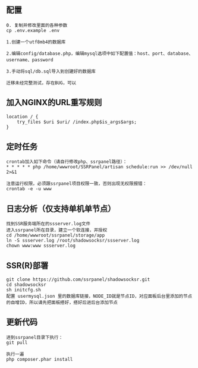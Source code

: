 
## 配置
````
0. 复制并修改里面的各种参数
cp .env.example .env

1.创建一个utf8mb4的数据库

2.编辑config/database.php，编辑mysql选项中如下配置值：host、port、database、username、password

3.手动将sql/db.sql导入到创建好的数据库

````

````
迁移未经完整测试，存在BUG，可以
````

## 加入NGINX的URL重写规则
````
location / {
    try_files $uri $uri/ /index.php$is_args$args;
}
````

## 定时任务
````
crontab加入如下命令（请自行修改php、ssrpanel路径）：
* * * * * php /home/wwwroot/SSRPanel/artisan schedule:run >> /dev/null 2>&1

注意运行权限，必须跟ssrpanel项目权限一致，否则出现无权限报错：
crontab -e -u www
````

## 日志分析（仅支持单机单节点）
````
找到SSR服务端所在的ssserver.log文件
进入ssrpanel所在目录，建立一个软连接，并授权
cd /home/wwwroot/ssrpanel/storage/app
ln -S ssserver.log /root/shadowsocksr/ssserver.log
chown www:www ssserver.log
````

## SSR(R)部署
````
git clone https://github.com/ssrpanel/shadowsocksr.git
cd shadowsocksr
sh initcfg.sh
配置 usermysql.json 里的数据库链接，NODE_ID就是节点ID，对应面板后台里添加的节点的自增ID，所以请先把面板搭好，搭好后进后台添加节点
````

## 更新代码
````
进到ssrpanel目录下执行：
git pull

执行一遍 
php composer.phar install
````